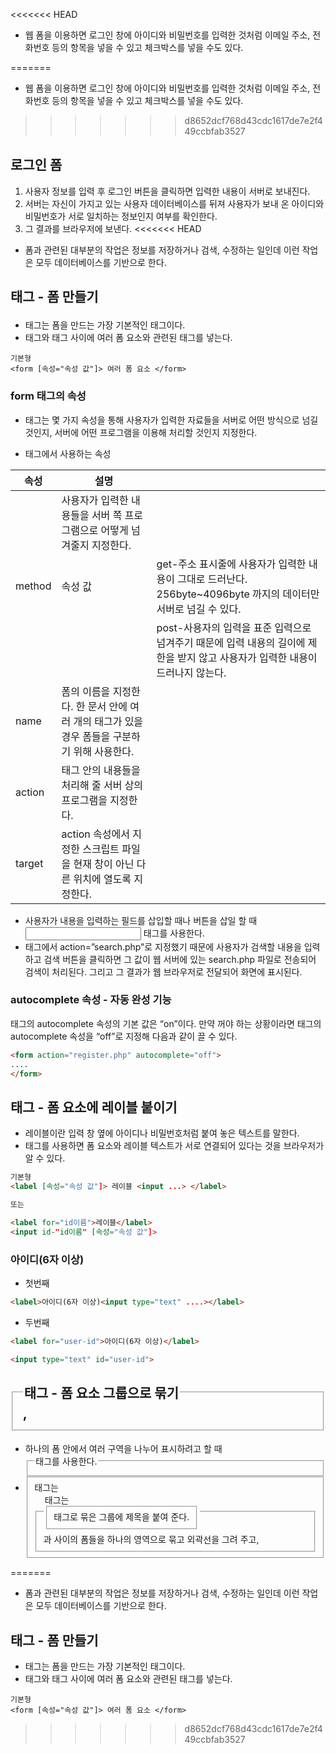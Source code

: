 <<<<<<< HEAD

- 웹 폼을 이용하면 로그인 창에 아이디와 비밀번호를 입력한 것처럼 이메일 주소, 전화번호 등의 항목을 넣을 수 있고 체크박스를 넣을 수도 있다.

=======
* 웹 폼을 이용하면 로그인 창에 아이디와 비밀번호를 입력한 것처럼 이메일 주소, 전화번호 등의 항목을 넣을 수 있고 체크박스를 넣을 수도 있다.
>>>>>>> d8652dcf768d43cdc1617de7e2f449ccbfab3527
## 로그인 폼

1. 사용자 정보를 입력 후 로그인 버튼을 클릭하면 입력한 내용이 서버로 보내진다.
2. 서버는 자신이 가지고 있는 사용자 데이터베이스를 뒤져 사용자가 보내 온 아이디와 비밀번호가 서로 일치하는 정보인지 여부를 확인한다.
3. 그 결과를 브라우저에 보낸다.
<<<<<<< HEAD

- 폼과 관련된 대부분의 작업은 정보를 저장하거나 검색, 수정하는 일인데 이런 작업은 모두 데이터베이스를 기반으로 한다.

## <form> 태그 - 폼 만들기

- <form> 태그는 폼을 만드는 가장 기본적인 태그이다.
- <form> 태그와 </form> 태그 사이에 여러 폼 요소와 관련된 태그를 넣는다.

```
기본형
<form [속성="속성 값"]> 여러 폼 요소 </form>
```

### form 태그의 속성

- <from> 태그는 몇 가지 속성을 통해 사용자가 입력한 자료들을 서버로 어떤 방식으로 넘길 것인지, 서버에 어떤 프로그램을 이용해 처리할 것인지 지정한다.
    
- <form> 태그에서 사용하는 속성
    

|속성|설명||
|---|---|---|
||사용자가 입력한 내용들을 서버 쪽 프로그램으로 어떻게 넘겨줄지 지정한다.||
|method|속성 값|get-주소 표시줄에 사용자가 입력한 내용이 그대로 드러난다. 256byte~4096byte 까지의 데이터만 서버로 넘길 수 있다.|
|||post-사용자의 입력을 표준 입력으로 넘겨주기 때문에 입력 내용의 길이에 제한을 받지 않고 사용자가 입력한 내용이 드러나지 않는다.|
|name|폼의 이름을 지정한다. 한 문서 안에 여러 개의 <form> 태그가 있을 경우 폼들을 구분하기 위해 사용한다.||
|action|<form> 태그 안의 내용들을 처리해 줄 서버 상의 프로그램을 지정한다.||
|target|action 속성에서 지정한 스크립트 파일을 현재 창이 아닌 다른 위치에 열도록 지정한다.||

- 사용자가 내용을 입력하는 필드를 삽입할 때나 버튼을 삽일 할 때 <input> 태그를 사용한다.
- <form> 태그에서 action=”search.php”로 지정했기 때문에 사용자가 검색할 내용을 입력하고 검색 버튼을 클릭하면 그 값이 웹 서버에 있는 search.php 파일로 전송되어 검색이 처리된다. 그리고 그 결과가 웹 브라우저로 전달되어 화면에 표시된다.

### autocomplete 속성 - 자동 완성 기능

<form> 태그의 autocomplete 속성의 기본 값은 “on”이다. 만약 꺼야 하는 상황이라면 <form> 태그의 autocomplete 속성을 “off”로 지정해 다음과 같이 끌 수 있다.

```html
<form action="register.php" autocomplete="off">
....
</form>
```

## <label> 태그 - 폼 요소에 레이블 붙이기

- 레이블이란 입력 창 옆에 아이디나 비밀번호처럼 붙여 놓은 텍스트를 말한다.
- <lable> 태그를 사용하면 폼 요소와 레이블 텍스트가 서로 연결되어 있다는 것을 브라우저가 알 수 있다.

```html
기본형
<label [속성="속성 값"]> 레이블 <input ...> </label>

또는 

<label for="id이름">레이블</label>
<input id-"id이름" [속성="속성 값"]>
```

### 아이디(6자 이상)

- 첫번째

```html
<label>아이디(6자 이상)<input type="text" ....></label>
```

- 두번째

```html
<label for="user-id">아이디(6자 이상)</label>

<input type="text" id="user-id">
```

## <fieldset>, <legend>태그 - 폼 요소 그룹으로 묶기

- 하나의 폼 안에서 여러 구역을 나누어 표시하려고 할 때 <fieldset> <legend> 태그를 사용한다.
- <fieldset> 태그는 <fieldset>과 </fiedlset> 사이의 폼들을 하나의 영역으로 묶고 외곽선을 그려 주고, <legend> 태그는 <fieldset> 태그로 묶은 그룹에 제목을 붙여 준다.
=======
* 폼과 관련된 대부분의 작업은 정보를 저장하거나 검색, 수정하는 일인데 이런 작업은 모두 데이터베이스를 기반으로 한다.
## <form> 태그 - 폼 만들기

* <form> 태그는 폼을 만드는 가장 기본적인 태그이다.
* <form> 태그와 </form> 태그 사이에 여러 폼 요소와 관련된 태그를 넣는다.

``` HTML-CSS
기본형 
<form [속성="속성 값"]> 여러 폼 요소 </form>
```

>>>>>>> d8652dcf768d43cdc1617de7e2f449ccbfab3527
